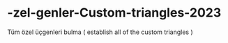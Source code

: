 # -zel-genler-Custom-triangles-2023
Tüm özel üçgenleri bulma ( establish all of the custom triangles )
